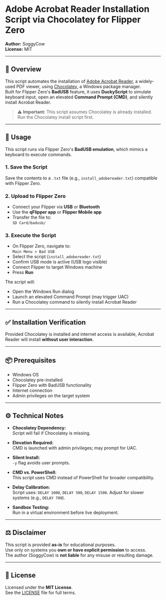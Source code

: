 # Adobe Acrobat Reader Installation Script via Chocolatey for Flipper Zero

**Author:** SoggyCow  
**License:** MIT

---

## 📘 Overview

This script automates the installation of [Adobe Acrobat Reader](https://get.adobe.com/reader/), a widely-used PDF viewer, using [Chocolatey](https://chocolatey.org/), a Windows package manager.  
Built for Flipper Zero's **BadUSB** feature, it uses **DuckyScript** to simulate keyboard input, open an elevated **Command Prompt (CMD)**, and silently install Acrobat Reader.

> ⚠️ **Important:** This script assumes Chocolatey is already installed. Run the Chocolatey install script first.

---

## 🧪 Usage

This script runs via Flipper Zero's **BadUSB emulation**, which mimics a keyboard to execute commands.

### 1. Save the Script

Save the contents to a `.txt` file (e.g., `install_adobereader.txt`) compatible with Flipper Zero.

### 2. Upload to Flipper Zero

- Connect your Flipper via **USB** or **Bluetooth**
- Use the **qFlipper app** or **Flipper Mobile app**
- Transfer the file to:  
  `SD Card/badusb/`

### 3. Execute the Script

- On Flipper Zero, navigate to:  
  `Main Menu > Bad USB`
- Select the script (`install_adobereader.txt`)
- Confirm USB mode is active (USB logo visible)
- Connect Flipper to target Windows machine
- Press **Run**

The script will:
- Open the Windows Run dialog
- Launch an elevated Command Prompt (may trigger UAC)
- Run a Chocolatey command to silently install Acrobat Reader

---

## ✅ Installation Verification

Provided Chocolatey is installed and internet access is available, Acrobat Reader will install **without user interaction**.

---

## 📦 Prerequisites

- Windows OS
- Chocolatey pre-installed
- Flipper Zero with BadUSB functionality
- Internet connection
- Admin privileges on the target system

---

## ⚙️ Technical Notes

- **Chocolatey Dependency:**  
  Script will fail if Chocolatey is missing.

- **Elevation Required:**  
  CMD is launched with admin privileges; may prompt for UAC.

- **Silent Install:**  
  `-y` flag avoids user prompts.

- **CMD vs. PowerShell:**  
  This script uses CMD instead of PowerShell for broader compatibility.

- **Delay Calibration:**  
  Script uses: `DELAY 1000`, `DELAY 500`, `DELAY 1500`. Adjust for slower systems (e.g., `DELAY 700`).

- **Sandbox Testing:**  
  Run in a virtual environment before live deployment.

---

## ⚖️ Disclaimer

This script is provided **as-is** for educational purposes.  
Use only on systems you **own or have explicit permission** to access.  
The author (SoggyCow) is **not liable** for any misuse or resulting damage.

---

## 📄 License

Licensed under the **MIT License**.  
See the [LICENSE](LICENSE) file for full terms.
